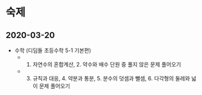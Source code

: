 # 숙제

## 2020-03-20

* 수학 (디딤돌 초등수학 5-1 기본편)
  - 1. 자연수의 혼합계산, 2. 약수와 배수 단원 중 풀지 않은 문제 풀어오기
  - 3. 규칙과 대응, 4. 약분과 통분, 5. 분수의 덧셈과 뺄셈, 6. 다각형의 둘레와 넓이 문제 풀어오기
